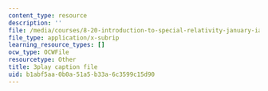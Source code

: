 ```yaml
---
content_type: resource
description: ''
file: /media/courses/8-20-introduction-to-special-relativity-january-iap-2021/b1abf5aa0b0a51a5b33a6c3599c15d90_VOlOArfGRqQ.vtt
file_type: application/x-subrip
learning_resource_types: []
ocw_type: OCWFile
resourcetype: Other
title: 3play caption file
uid: b1abf5aa-0b0a-51a5-b33a-6c3599c15d90
---
```

